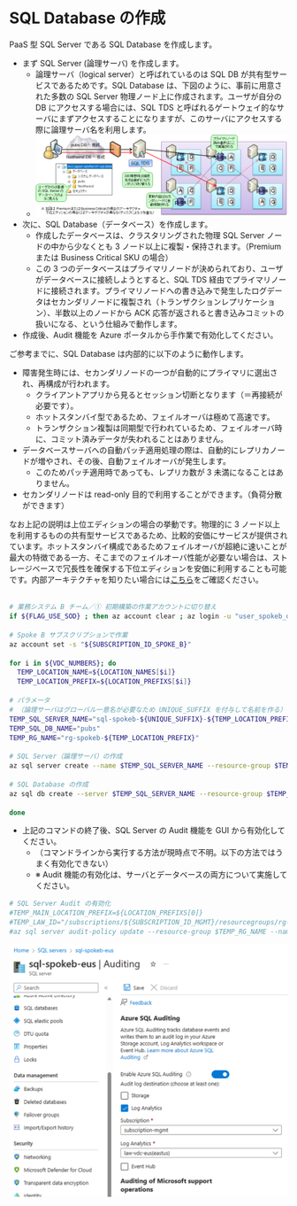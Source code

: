 # SQL Database の作成

PaaS 型 SQL Server である SQL Database を作成します。

- まず SQL Server (論理サーバ) を作成します。
  - 論理サーバ（logical server）と呼ばれているのは SQL DB が共有型サービスであるためです。SQL Database は、下図のように、事前に用意された多数の SQL Server 物理ノード上に作成されます。ユーザが自分の DB にアクセスする場合には、SQL TDS と呼ばれるゲートウェイ的なサーバにまずアクセスすることになりますが、このサーバにアクセスする際に論理サーバ名を利用します。
  - ![picture 1](./images/9b45296af122e2c802eb99894b844673b6180b3a8ba77afbaaa590dec669ca1c.png)  
- 次に、SQL Database（データベース）を作成します。
  - 作成したデータベースは、クラスタリングされた物理 SQL Server ノードの中から少なくとも 3 ノード以上に複製・保持されます。（Premium または Business Critical SKU の場合）
  - この 3 つのデータベースはプライマリノードが決められており、ユーザがデータベースに接続しようとすると、SQL TDS 経由でプライマリノードに接続されます。プライマリノードへの書き込みで発生したログデータはセカンダリノードに複製され（トランザクションレプリケーション）、半数以上のノードから ACK 応答が返されると書き込みコミットの扱いになる、という仕組みで動作します。
- 作成後、Audit 機能を Azure ポータルから手作業で有効化してください。

ご参考までに、SQL Database は内部的に以下のように動作します。

- 障害発生時には、セカンダリノードの一つが自動的にプライマリに選出され、再構成が行われます。
  - クライアントアプリから見るとセッション切断となります（＝再接続が必要です）。
  - ホットスタンバイ型であるため、フェイルオーバは極めて高速です。
  - トランザクション複製は同期型で行われているため、フェイルオーバ時に、コミット済みデータが失われることはありません。
- データベースサーバへの自動パッチ適用処理の際は、自動的にレプリカノードが増やされ、その後、自動フェイルオーバが発生します。
  - このためパッチ適用時であっても、レプリカ数が 3 未満になることはありません。
- セカンダリノードは read-only 目的で利用することができます。（負荷分散ができます）

なお上記の説明は上位エディションの場合の挙動です。物理的に 3 ノード以上を利用するものの共有型サービスであるため、比較的安価にサービスが提供されています。ホットスタンバイ構成であるためフェイルオーバが超絶に速いことが最大の特徴である一方、そこまでのフェイルオーバ性能が必要ない場合は、ストレージベースで冗長性を確保する下位エディションを安価に利用することも可能です。内部アーキテクチャを知りたい場合には[こちら](https://learn.microsoft.com/ja-jp/azure/azure-sql/database/high-availability-sla?view=azuresql&tabs=azure-powershell)をご確認ください。

```bash
 
# 業務システム B チーム／① 初期構築の作業アカウントに切り替え
if ${FLAG_USE_SOD} ; then az account clear ; az login -u "user_spokeb_dev@${PRIMARY_DOMAIN_NAME}" -p "${ADMIN_PASSWORD}" ; fi
 
# Spoke B サブスクリプションで作業
az account set -s "${SUBSCRIPTION_ID_SPOKE_B}"
 
for i in ${VDC_NUMBERS}; do
  TEMP_LOCATION_NAME=${LOCATION_NAMES[$i]}
  TEMP_LOCATION_PREFIX=${LOCATION_PREFIXS[$i]}
 
# パラメータ
# （論理サーバはグローバル一意名が必要なため UNIQUE_SUFFIX を付与して名前を作る）
TEMP_SQL_SERVER_NAME="sql-spokeb-${UNIQUE_SUFFIX}-${TEMP_LOCATION_PREFIX}"
TEMP_SQL_DB_NAME="pubs"
TEMP_RG_NAME="rg-spokeb-${TEMP_LOCATION_PREFIX}"
 
# SQL Server（論理サーバ）の作成
az sql server create --name $TEMP_SQL_SERVER_NAME --resource-group $TEMP_RG_NAME --location $TEMP_LOCATION_NAME --admin-user $ADMIN_USERNAME --admin-password $ADMIN_PASSWORD --enable-public-network false
 
# SQL Database の作成
az sql db create --server $TEMP_SQL_SERVER_NAME --resource-group $TEMP_RG_NAME --name $TEMP_SQL_DB_NAME --edition Basic --capacity 5
 
done

```

- 上記のコマンドの終了後、SQL Server の Audit 機能を GUI から有効化してください。
  - （コマンドラインから実行する方法が現時点で不明。以下の方法ではうまく有効化できない）
  - ※ Audit 機能の有効化は、サーバとデータベースの両方について実施してください。

```bash
# SQL Server Audit の有効化
#TEMP_MAIN_LOCATION_PREFIX=${LOCATION_PREFIXS[0]}
#TEMP_LAW_ID="/subscriptions/${SUBSCRIPTION_ID_MGMT}/resourcegroups/rg-vdc-${TEMP_MAIN_LOCATION_PREFIX}/providers/microsoft.operationalinsights/workspaces/law-vdc-${TEMP_MAIN_LOCATION_PREFIX}"
#az sql server audit-policy update --resource-group $TEMP_RG_NAME --name $TEMP_SQL_SERVER_NAME --state Enabled --lats Enabled --lawri ${TEMP_LAW_ID}
```

![picture 1](./images/7b96001ade7b42feab63d1920f433019a1bccb91752570cc761f1296547821a1.png)  

